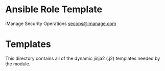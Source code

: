 # Ansible Role Template

iManage Security Operations
<secops@imanage.com>

# Templates


This directory contains all of the dynamic jinja2 (.j2) templates needed by the module.
